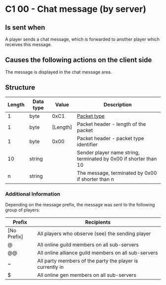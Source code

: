 ﻿# C1 00 - Chat message (by server) #

## Is sent when ##
A player sends a chat message, which is forwarded to another player which receives this message.


## Causes the following actions on the client side ##
The message is displayed in the chat message area.


## Structure ##

|  Length  | Data type | Value | Description |
|----------|---------|-------------|---------|
| 1 | byte | 0xC1   | [Packet type](PacketTypes.md) |
| 1 | byte | [Length] | Packet header - length of the packet |
| 1 | byte | 0x00   | Packet header - packet type identifier |
| 10| string |     | Sender player name string, terminated by 0x00 if shorter than 10 |
| n | string |     | The message, terminated by 0x00 if shorter than n |


### Additional Information ###

Depending on the message prefix, the message was sent to the following group of players:

| Prefix | Recipients |
|--------|------------|
|[No Prefix]| All players who observe (see) the sending player |
|@| All online guild members on all sub-servers|
|@@| All online alliance guild members on all sub-servers|
|~| All party members of the party the player is currently in |
|$| All online gen members on all sub-servers|